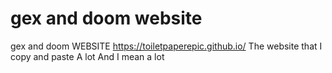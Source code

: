 # gex and doom website
 gex and doom WEBSITE
 https://toiletpaperepic.github.io/
 The website that I copy and paste A lot And I mean a lot
